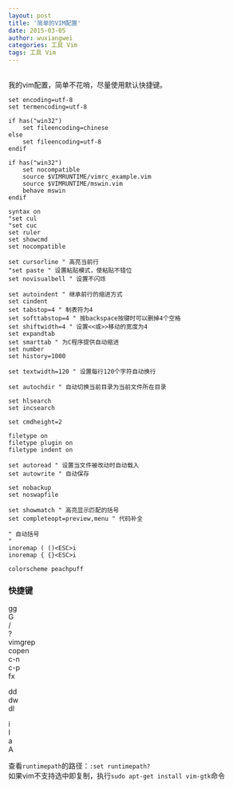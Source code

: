 ```yaml
---
layout: post
title: '简单的VIM配置'
date: 2015-03-05
author: wuxiangwei
categories: 工具 Vim
tags: 工具 Vim
---
```

<br>
我的vim配置，简单不花哨，尽量使用默认快捷键。

```shell
set encoding=utf-8
set termencoding=utf-8

if has("win32")    
    set fileencoding=chinese
else
    set fileencoding=utf-8
endif

if has("win32")
    set nocompatible
    source $VIMRUNTIME/vimrc_example.vim
    source $VIMRUNTIME/mswin.vim
    behave mswin
endif

syntax on
"set cul
"set cuc
set ruler
set showcmd
set nocompatible

set cursorline " 高亮当前行
"set paste " 设置粘贴模式，使粘贴不错位
set novisualbell " 设置不闪烁

set autoindent " 继承前行的缩进方式
set cindent
set tabstop=4 " 制表符为4
set softtabstop=4 " 按backspace按键时可以删掉4个空格
set shiftwidth=4 " 设置<<或>>移动的宽度为4
set expandtab
set smarttab " 为C程序提供自动缩进
set number
set history=1000

set textwidth=120 " 设置每行120个字符自动换行

set autochdir " 自动切换当前目录为当前文件所在目录

set hlsearch
set incsearch

set cmdheight=2

filetype on
filetype plugin on
filetype indent on

set autoread " 设置当文件被改动时自动载入
set autowrite " 自动保存

set nobackup
set noswapfile

set showmatch " 高亮显示匹配的括号
set completeopt=preview,menu " 代码补全

" 自动括号
"
inoremap ( ()<ESC>i
inoremap { {}<ESC>i

colorscheme peachpuff
```

### 快捷键


gg     
G    
/   
?    
vimgrep    
copen    
c-n    
c-p    
fx    

dd    
dw    
dl    

i    
I    
a    
A    


查看`runtimepath`的路径：`:set runtimepath?`    
如果vim不支持选中即复制，执行`sudo apt-get install vim-gtk`命令    



